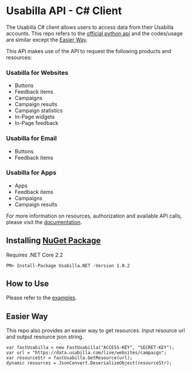 # Usabilla API - C# Client
The Usabilla C# client allows users to access data from their Usabilla accounts. This repo refers to the [official python api](https://github.com/usabilla/api-python) and the codes/usage are similar except the [Easier Way](#easier-way).

This API makes use of the API to request the following products and resources:

### Usabilla for Websites

- Buttons
- Feedback items
- Campaigns
- Campaign results
- Campaign statistics
- In-Page widgets
- In-Page feedback

### Usabilla for Email

- Buttons
- Feedback items

### Usabilla for Apps

- Apps
- Feedback items
- Campaigns
- Campaign results

For more information on resources, authorization and available API calls, please visit the [documentation](https://developers.usabilla.com).

## Installing [NuGet Package](https://www.nuget.org/packages/Usabilla.NET/)
Requires .NET Core 2.2
```
PM> Install-Package Usabilla.NET -Version 1.0.2
```

## How to Use
Please refer to the [examples](https://github.com/hecongy/usabilla-api/tree/master/Examples).

## Easier Way
This repo also provides an easier way to get resources. Input resource url and output resource json string.
```
var fastUsabilla = new FastUsabilla("ACCESS-KEY", "SECRET-KEY");
var url = "https://data.usabilla.com/live/websites/campaign";
var resourceStr = fastUsabilla.GetResource(url);
dynamic resources = JsonConvert.DeserializeObject(resourceStr);
```
